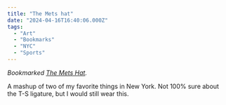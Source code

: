 ```yaml
---
title: "The Mets hat"
date: "2024-04-16T16:40:06.000Z"
tags: 
  - "Art"
  - "Bookmarks"
  - "NYC"
  - "Sports"
---
```


_Bookmarked [The Mets Hat](https://themetshat.bigcartel.com/product/the-mets-hat)._

A mashup of two of my favorite things in New York. Not 100% sure about the T-S ligature, but I would still wear this.
